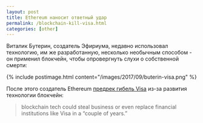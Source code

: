 ```yaml
---
layout: post
title: Ethereum наносит ответный удар
permalink: /blockchain-kill-visa.html
categories: [other]
---
```


Виталик Бутерин, создатель Эфириума, недавно использовал технологию, им же разработанную, несколько необычным способом - он применил блокчейн, чтобы опровергнуть слухи о собственной смерти:

{% include postimage.html content="/images/2017/09/buterin-visa.png" %}

После этого создатель Ethereum [предрек гибель Visa](https://www.businessinsider.nl/ethereum-blockchain-steal-business-replace-visa-2017-9/) из-за развития технологии блокчейн:

> blockchain tech could steal business or even replace financial institutions like Visa in a “couple of years.”
